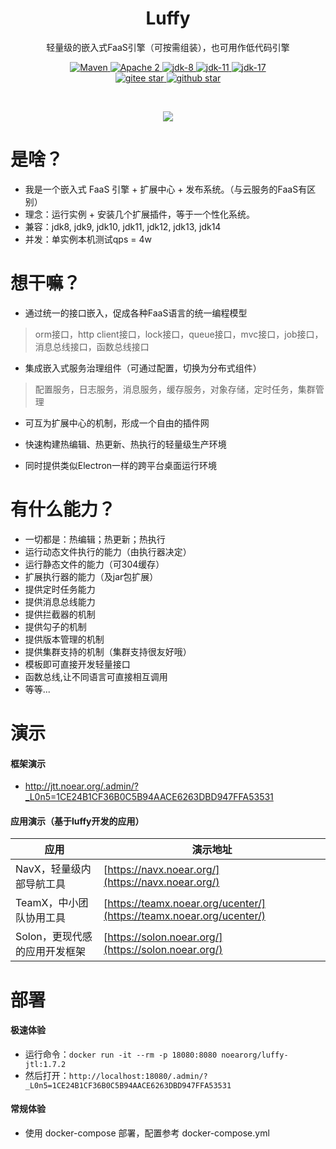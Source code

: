 <h1 align="center" style="text-align:center;">
  Luffy
</h1>
<p align="center">
轻量级的嵌入式FaaS引擎（可按需组装），也可用作低代码引擎
</p>
<p align="center">
    <a target="_blank" href="https://search.maven.org/search?q=org.noear%20luffy">
        <img src="https://img.shields.io/maven-central/v/org.noear/luffy.svg?label=Maven%20Central" alt="Maven" />
    </a>
    <a target="_blank" href="https://www.apache.org/licenses/LICENSE-2.0.txt">
		<img src="https://img.shields.io/:license-Apache2-blue.svg" alt="Apache 2" />
	</a>
    <a target="_blank" href="https://www.oracle.com/java/technologies/javase/javase-jdk8-downloads.html">
		<img src="https://img.shields.io/badge/JDK-8-green.svg" alt="jdk-8" />
	</a>
    <a target="_blank" href="https://www.oracle.com/java/technologies/javase/jdk11-archive-downloads.html">
		<img src="https://img.shields.io/badge/JDK-11-green.svg" alt="jdk-11" />
	</a>
    <a target="_blank" href="https://www.oracle.com/java/technologies/javase/jdk17-archive-downloads.html">
		<img src="https://img.shields.io/badge/JDK-17-green.svg" alt="jdk-17" />
	</a>
    <br />
    <a target="_blank" href='https://gitee.com/noear/luffy/stargazers'>
		<img src='https://gitee.com/noear/luffy/badge/star.svg' alt='gitee star'/>
	</a>
    <a target="_blank" href='https://github.com/noear/luffy/stargazers'>
		<img src="https://img.shields.io/github/stars/noear/luffy.svg?logo=github" alt="github star"/>
	</a>
</p>
<br/>
<p align="center">
	<a href="https://jq.qq.com/?_wv=1027&k=kjB5JNiC">
	<img src="https://img.shields.io/badge/QQ交流群-22200020-orange"/></a>
</p>



# 是啥？
* 我是一个嵌入式 FaaS 引擎 + 扩展中心 + 发布系统。（与云服务的FaaS有区别）
* 理念：运行实例 + 安装几个扩展插件，等于一个性化系统。
* 兼容：jdk8, jdk9, jdk10, jdk11, jdk12, jdk13, jdk14
* 并发：单实例本机测试qps = 4w


# 想干嘛？
* 通过统一的接口嵌入，促成各种FaaS语言的统一编程模型
  
>orm接口，http client接口，lock接口，queue接口，mvc接口，job接口，消息总线接口，函数总线接口
  
* 集成嵌入式服务治理组件（可通过配置，切换为分布式组件）
  
>配置服务，日志服务，消息服务，缓存服务，对象存储，定时任务，集群管理
  
* 可互为扩展中心的机制，形成一个自由的插件网

* 快速构建热编辑、热更新、热执行的轻量级生产环境

* 同时提供类似Electron一样的跨平台桌面运行环境


# 有什么能力？
* 一切都是：热编辑；热更新；热执行
* 运行动态文件执行的能力（由执行器决定）
* 运行静态文件的能力（可304缓存）
* 扩展执行器的能力（及jar包扩展）
* 提供定时任务能力
* 提供消息总线能力
* 提供拦截器的机制
* 提供勾子的机制
* 提供版本管理的机制
* 提供集群支持的机制（集群支持很友好哦）
* 模板即可直接开发轻量接口
* 函数总线,让不同语言可直接相互调用
* 等等...


# 演示

#### 框架演示
* http://jtt.noear.org/.admin/?_L0n5=1CE24B1CF36B0C5B94AACE6263DBD947FFA53531

#### 应用演示（基于luffy开发的应用）


| 应用   | 演示地址                                                                   | 
|-------|------------------------------------------------------------------------| 
| NavX，轻量级内部导航工具 | [https://navx.noear.org/](https://navx.noear.org/)                     |
| TeamX，中小团队协用工具  | [https://teamx.noear.org/ucenter/](https://teamx.noear.org/ucenter/)   |
| Solon，更现代感的应用开发框架 | [https://solon.noear.org/](https://solon.noear.org/)                   |


# 部署

#### 极速体验

* 运行命令：`docker run -it --rm -p 18080:8080 noearorg/luffy-jtl:1.7.2`
* 然后打开：`http://localhost:18080/.admin/?_L0n5=1CE24B1CF36B0C5B94AACE6263DBD947FFA53531`

#### 常规体验

* 使用 docker-compose 部署，配置参考 docker-compose.yml


